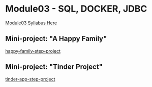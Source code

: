 # Module03 - SQL, DOCKER, JDBC

[Module03 Syllabus Here](./../_general/be-module03-sql-docker-syllabus.pdf)

## Mini-project: "A Happy Family"

[happy-family-step-project](./tasks/happy-family-step-project)

## Mini-project: "Tinder Project"
[tinder-app-step-project](./tasks/tinder-app-step-project.md)